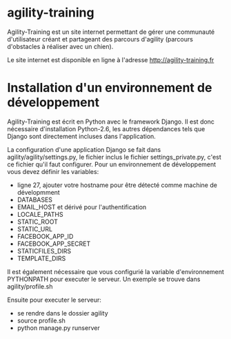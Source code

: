 agility-training
================

Agility-Training est un site internet permettant de gérer une communauté d'utilisateur créant et partageant des parcours d'agility (parcours d'obstacles à réaliser avec un chien).

Le site internet est disponible en ligne à l'adresse http://agility-training.fr

Installation d'un environnement de développement
================

Agility-Training est écrit en Python avec le framework Django. Il est donc nécessaire d'installation Python-2.6, les autres dépendances tels que Django sont directement incluses dans l'application.

La configuration d'une application Django se fait dans agility/agility/settings.py, le fichier inclus le fichier settings_private.py, c'est ce fichier qu'il faut configurer.
Pour un environnement de développement vous devez définir les variables:
* ligne 27, ajouter votre hostname pour être détecté comme machine de dévelopmment
* DATABASES
* EMAIL_HOST et dérivé pour l'authentification
* LOCALE_PATHS
* STATIC_ROOT
* STATIC_URL
* FACEBOOK_APP_ID
* FACEBOOK_APP_SECRET
* STATICFILES_DIRS
* TEMPLATE_DIRS

Il est également nécessaire que vous configurié la variable d'environnement PYTHONPATH pour executer le serveur. Un exemple se trouve dans agility/profile.sh

Ensuite pour executer le serveur:
* se rendre dans le dossier agility
* source profile.sh
* python manage.py runserver

